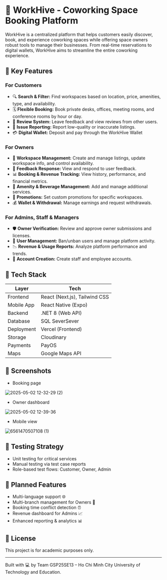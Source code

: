 
# 🐝 WorkHive - Coworking Space Booking Platform

WorkHive is a centralized platform that helps customers easily discover, book, and experience coworking spaces while offering space owners robust tools to manage their businesses. From real-time reservations to digital wallets, WorkHive aims to streamline the entire coworking experience.

## 🚀 Key Features

### For Customers
- 🔍 **Search & Filter:** Find workspaces based on location, price, amenities, type, and availability.
- 🗓️ **Flexible Booking:** Book private desks, offices, meeting rooms, and conference rooms by hour or day.
- 💬 **Review System:** Leave feedback and view reviews from other users.
- 📢 **Issue Reporting:** Report low-quality or inaccurate listings.
- 💳 **Digital Wallet:** Deposit and pay through the WorkHive Wallet 

### For Owners
- 🏢 **Workspace Management:** Create and manage listings, update workspace info, and control availability.
- 💬 **Feedback Response:** View and respond to user feedback.
- 📊 **Booking & Revenue Tracking:** View history, performance, and financial metrics.
- 🍹 **Amenity & Beverage Management:** Add and manage additional services.
- 🎁 **Promotions:** Set custom promotions for specific workspaces.
- 💰 **Wallet & Withdrawal:** Manage earnings and request withdrawals.

### For Admins, Staff & Managers
- 🛡️ **Owner Verification:** Review and approve owner submissions and licenses.
- 👥 **User Management:** Ban/unban users and manage platform activity.
- 📉 **Revenue & Usage Reports:** Analyze platform performance and trends.
- 🔐 **Account Creation:** Create staff and employee accounts.

## 🧩 Tech Stack

| Layer        | Tech                         |
|--------------|------------------------------|
| Frontend     | React (Next.js), Tailwind CSS |
| Mobile App   | React Native (Expo)           |
| Backend      | .NET 8 (Web API)              |
| Database     | SQL SeverSever                |
| Deployment   | Vercel (Frontend)             |
| Storage      | Cloudinary                    |
| Payments     | PayOS                         |
| Maps         | Google Maps API               |


## 📸 Screenshots

- Booking page

![2025-05-02 12-32-29 (2)](https://github.com/user-attachments/assets/2712bb0a-cfbb-4154-96a0-ab52116cd865)


- Owner dashboard

![2025-05-02 12-39-36](https://github.com/user-attachments/assets/1b3601c9-fc4e-4090-8cbe-65da1f27cb4e)

- Mobile view  

![6561470507108 (1)](https://github.com/user-attachments/assets/d4625773-748d-4552-be21-8066eaf76ec5)

## 🧪 Testing Strategy

- Unit testing for critical services
- Manual testing via test case reports
- Role-based test flows: Customer, Owner, Admin

## 📌 Planned Features

- Multi-language support 🌐  
- Multi-branch management for Owners 🏬  
- Booking time conflict detection ⏰  
- Revenue dashboard for Admins 📈  
- Enhanced reporting & analytics 📊  

## 📄 License

This project is for academic purposes only.

---

Built with 💻 by Team GSP25SE13 – Ho Chi Minh City University of Technology and Education.
